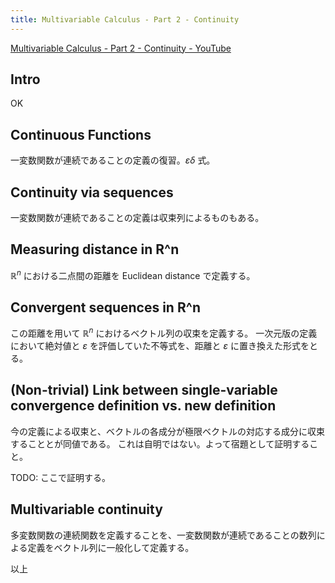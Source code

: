 ```yaml
---
title: Multivariable Calculus - Part 2 - Continuity
---
```


[Multivariable Calculus - Part 2 - Continuity - YouTube](https://www.youtube.com/watch?v=1_A3UBuyFhY&list=PLBh2i93oe2qv4G2AyarkbR3OKBml0hXEg&index=2)

## Intro

OK

## Continuous Functions

一変数関数が連続であることの定義の復習。$\varepsilon\delta$ 式。

## Continuity via sequences

一変数関数が連続であることの定義は収束列によるものもある。

## Measuring distance in R^n

$\mathbb{R}^n$ における二点間の距離を Euclidean distance で定義する。

## Convergent sequences in R^n

この距離を用いて $\mathbb{R}^n$ におけるベクトル列の収束を定義する。
一次元版の定義において絶対値と $\varepsilon$ を評価していた不等式を、距離と $\varepsilon$ に置き換えた形式をとる。

## (Non-trivial) Link between single-variable convergence definition vs. new definition

今の定義による収束と、ベクトルの各成分が極限ベクトルの対応する成分に収束することとが同値である。
これは自明ではない。よって宿題として証明すること。

TODO: ここで証明する。

## Multivariable continuity

多変数関数の連続関数を定義することを、一変数関数が連続であることの数列による定義をベクトル列に一般化して定義する。

以上
